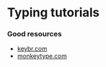# Typing tutorials

### Good resources

- [keybr.com](https://keybr.com)
- [monkeytype.com](https://monkeytype.com)
